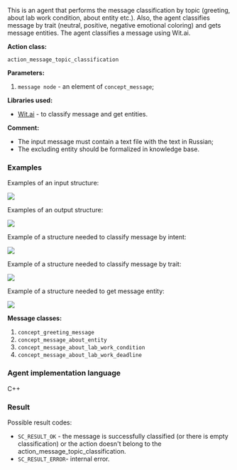 This is an agent that performs the message classification by topic (greeting, about lab work condition, about entity etc.).
Also, the agent classifies message by trait (neutral, positive, negative emotional coloring) and gets message entities.
The agent classifies a message using Wit.ai.

**Action class:**

`action_message_topic_classification`

**Parameters:**

1. `message node` - an element of `concept_message`;

**Libraries used:**

* [Wit.ai](https://wit.ai/) - to classify message and get entities.

**Comment:**

* The input message must contain a text file with the text in Russian;
* The excluding entity should be formalized in knowledge base.

### Examples

Examples of an input structure:

<img src="../images/messageTopicClassificationAgentInput.png"></img>

Examples of an output structure:

<img src="../images/messageTopicClassificationAgentOutput.png"></img>

Example of a structure needed to classify message by intent:

<img src="../images/messageTopicClassificationAgentIntentFormalization.png"></img>

Example of a structure needed to classify message by trait:

<img src="../images/messageTopicClassificationAgentTraitFormalization.png"></img>

Example of a structure needed to get message entity:

<img src="../images/messageTopicClassificationAgentEntityFormalization.png"></img>

**Message classes:**

1. `concept_greeting_message`
2. `concept_message_about_entity`
3. `concept_message_about_lab_work_condition`
4. `concept_message_about_lab_work_deadline`

### Agent implementation language
C++

### Result

Possible result codes:

* `SC_RESULT_OK` - the message is successfully classified (or there is empty classification) or the action doesn't belong to the action_message_topic_classification.
* `SC_RESULT_ERROR`- internal error.

